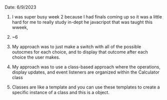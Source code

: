 Date: 6/9/2023

1. I was super busy week 2 because I had finals coming up so it was a little hard for me to really study in-dept he javacripot that was taught this wweek,

2. ~6

3. My approach was to just make a switch with all of the possible outocmes for each choice, and to display that outcome after each choice the user makes.

4. My approach was to use a class-based approach where the operations, display updates, and event listeners are organized within the Calculator class

5. Classes are like a template and you can use these templates to create a specific instance of a class and this is a object.
